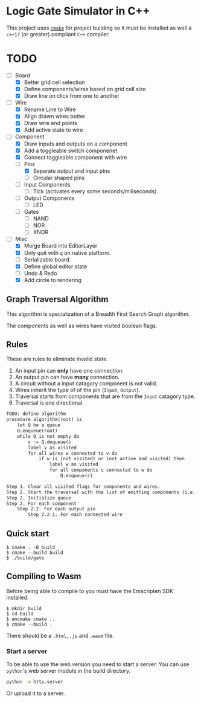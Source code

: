 # Logic Gate Simulator in C++

This project uses [`cmake`](https://cmake.org/download/) for project building
so it must be installed as well a `c++17` (or greater) compliant `C++` compiler.

# TODO

- [ ] Board
    - [x] Better grid cell selection
    - [x] Define components/wires based on grid cell size
    - [x] Draw line on click from one to another

- [ ] Wire
    - [x] Rename Line to Wire
    - [x] Align drawn wires better
    - [x] Draw wire end points
    - [x] Add active state to wire

- [ ] Component
    - [x] Draw inputs and outputs on a component
    - [x] Add a toggleable switch componenet
    - [x] Connect toggleable component with wire
    - [ ] Pins
         - [x] Separate output and input pins
         - [ ] Circular shaped pins
    - [ ] Input Components
        - [ ] Tick (activates every some seconds/miliseconds)
    - [ ] Output Components
        - [ ] LED
    - [ ] Gates
        - [ ] NAND
        - [ ] NOR
        - [ ] XNOR

- [ ] Misc
    - [x] Merge Board into EditorLayer
    - [x] Only quit with `q` on native platform.
    - [ ] Serializable board.
    - [x] Define global editor state
    - [ ] Undo & Redo
    - [x] Add circle to rendering

## Graph Traversal Algorithm

This algorithm is specialization of a Breadth First Search Graph algorithm.

The components as well as wires have visited boolean flags.

## Rules

These are rules to eliminate invalid state.

1. An input pin can **only** have one connection.
2. An output pin can have **many** connection.
3. A circuit without a input catagory component is not valid.
4. Wires inherit the type of of the pin (`Input`, `Output`).
5. Traversal starts from components that are from the `Input` catagory type.
6. Traversal is one directional.


```txt
TODO: define algorithm
procedure algorithm(root) is
    let Q be a queue
    Q.enqueue(root)
    while Q is not empty do
        v := Q.dequeue()
        label v as visited
        for all wires w connected to v do
            if w is (not visited) or (not active and visited) then
                label w as visited
                for all components c connected to w do
                    Q.enqueue(c)

Step 1. Clear all visited flags for components and wires.
Step 2. Start the traversal with the list of emitting components (i.e. SwitchComponent) then non-emitting components
Step 2. Initialize queue
Step 2. For each component
    Step 2.2. For each output pin
        Step 2.2.1. For each connected wire
```


## Quick start

```console
$ cmake . -B build
$ cmake --build build
$ ./build/gate
```

## Compiling to Wasm

Before being able to compile to you must have the Emscripten SDK installed.

```console
$ mkdir build
$ cd build
$ emcmake cmake ..
$ cmake --build .
```

There should be a `.html`, `.js` and `.wasm` file.

### Start a server

To be able to use the web version you need to start a server.
You can use `python`'s web server module in the build directory.

```bash
python -m http.server
```

Or upload it to a server.

